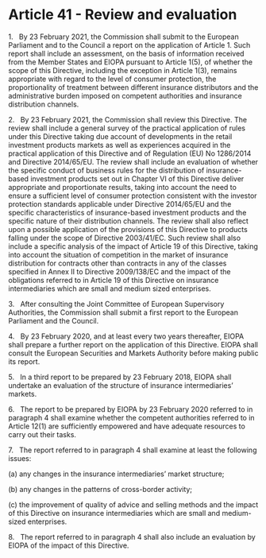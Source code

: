 # Article 41 - Review and evaluation


1.   By 23 February 2021, the Commission shall submit to the European Parliament and to the Council a report on the application of Article 1. Such report shall include an assessment, on the basis of information received from the Member States and EIOPA pursuant to Article 1(5), of whether the scope of this Directive, including the exception in Article 1(3), remains appropriate with regard to the level of consumer protection, the proportionality of treatment between different insurance distributors and the administrative burden imposed on competent authorities and insurance distribution channels.

2.   By 23 February 2021, the Commission shall review this Directive. The review shall include a general survey of the practical application of rules under this Directive taking due account of developments in the retail investment products markets as well as experiences acquired in the practical application of this Directive and of Regulation (EU) No 1286/2014 and Directive 2014/65/EU. The review shall include an evaluation of whether the specific conduct of business rules for the distribution of insurance-based investment products set out in Chapter VI of this Directive deliver appropriate and proportionate results, taking into account the need to ensure a sufficient level of consumer protection consistent with the investor protection standards applicable under Directive 2014/65/EU and the specific characteristics of insurance-based investment products and the specific nature of their distribution channels. The review shall also reflect upon a possible application of the provisions of this Directive to products falling under the scope of Directive 2003/41/EC. Such review shall also include a specific analysis of the impact of Article 19 of this Directive, taking into account the situation of competition in the market of insurance distribution for contracts other than contracts in any of the classes specified in Annex II to Directive 2009/138/EC and the impact of the obligations referred to in Article 19 of this Directive on insurance intermediaries which are small and medium sized enterprises.

3.   After consulting the Joint Committee of European Supervisory Authorities, the Commission shall submit a first report to the European Parliament and the Council.

4.   By 23 February 2020, and at least every two years thereafter, EIOPA shall prepare a further report on the application of this Directive. EIOPA shall consult the European Securities and Markets Authority before making public its report.

5.   In a third report to be prepared by 23 February 2018, EIOPA shall undertake an evaluation of the structure of insurance intermediaries’ markets.

6.   The report to be prepared by EIOPA by 23 February 2020 referred to in paragraph 4 shall examine whether the competent authorities referred to in Article 12(1) are sufficiently empowered and have adequate resources to carry out their tasks.

7.   The report referred to in paragraph 4 shall examine at least the following issues:

(a) any changes in the insurance intermediaries’ market structure;

(b) any changes in the patterns of cross-border activity;

(c) the improvement of quality of advice and selling methods and the impact of this Directive on insurance intermediaries which are small and medium-sized enterprises.

8.   The report referred to in paragraph 4 shall also include an evaluation by EIOPA of the impact of this Directive.
